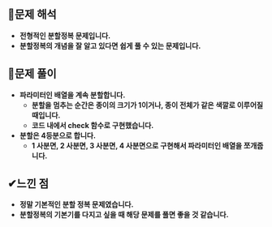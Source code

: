 ## **👀문제 해석**

-   **전형적인 분할정복 문제입니다.**
-   **분할정복의 개념을 잘 알고 있다면 쉽게 풀 수 있는 문제입니다.**

## **🔎문제 풀이**

-   **파라미터인 배열을 계속 분할합니다.**
    -   **분할을 멈추는 순간은 종이의 크기가 1이거나, 종이 전체가 같은 색깔로 이루어질 때입니다.**
    -   **코드 내에서 check 함수로 구현했습니다.**
-   **분할은 4등분으로 합니다.**
    -   **1 사분면, 2 사분면, 3 사분면, 4 사분면으로 구현해서 파라미터인 배열을 쪼개줍니다.**


## **✔느낀 점**

-   **정말 기본적인 분할 정복 문제였습니다.**
-   **분할정복의 기본기를 다지고 싶을 때 해당 문제를 풀면 좋을 것 같습니다.**
